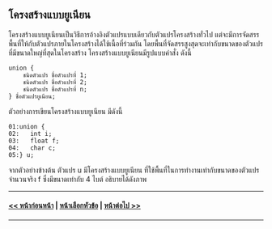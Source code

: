 ## โครงสร้างแบบยูเนียน
	
โครงสร้างแบบยูเนียนเป็นวิธีการอ้างอิงตัวแปรแบบเดียวกับตัวแปรโครงสร้างทั่วไป แต่จะมีการจัดสรรพื้นที่ให้กับตัวแปรภายในโครงสร้างได้ใช้เนื้อที่ร่วมกัน โดยพื้นที่จัดสรรสูงสุดจะเท่ากับขนาดของตัวแปรที่มีขนาดใหญ่ที่สุดในโครงสร้าง โครงสร้างแบบยูเนียนมีรูปแบบคำสั่ง ดังนี้

```
union {
    ชนิดตัวแปร ชื่อตัวแปรที่ 1;
    ชนิดตัวแปร ชื่อตัวแปรที่ 2;
    ชนิดตัวแปร ชื่อตัวแปรที่ n;
} ชื่อตัวแปรยูเนียน;
```

ตัวอย่างการเขียนโครงสร้างแบบยูเนียน มีดังนี้

```
01:union {
02:   int i;
03:   float f;
04:   char c;
05:} u;
```

จากตัวอย่างข้างต้น ตัวแปร u มีโครงสร้างแบบยูเนียน ที่ใช้พื้นที่ในการทำงานเท่ากับขนาดของตัวแปรจำนวนจริง f ซึ่งมีขนาดเท่ากับ 4 ไบต์ อธิบายได้ดังภาพ



---
#### [<< หน้าก่อนหน้า](0704.md) | [หน้าเลือกหัวข้อ](README.md) | [หน้าต่อไป >>](0710.md)
---
